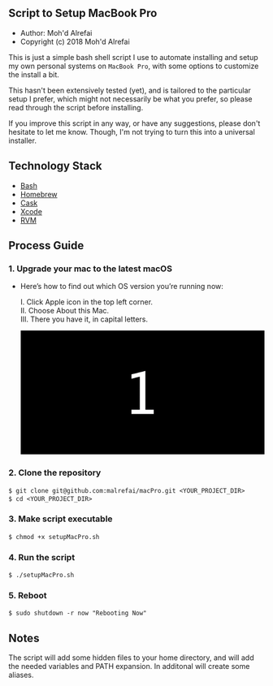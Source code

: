 
## Script to Setup MacBook Pro


* Author: Moh'd Alrefai
* Copyright (c) 2018 Moh'd Alrefai

This is just a simple bash shell script I use to automate installing and setup my own personal systems on `MacBook Pro`, with some options to customize the install a bit.

This hasn't been extensively tested (yet), and is tailored to the particular setup I prefer, which might not necessarily be what you prefer, so please read through the script before installing.

If you improve this script in any way, or have any suggestions, please don't hesitate to let me know. Though, I'm not trying to turn this into a universal installer.

## Technology Stack

- [Bash][0]
- [Homebrew][1] 
- [Cask][2]
- [Xcode][3]
- [RVM][4]

## Process Guide

### 1. Upgrade your mac to the latest macOS
* Here’s how to find out which OS version you’re running now:  

	I. Click Apple icon in the top left corner.  
	II. Choose About this Mac.  
	III. There you have it, in capital letters.  
	 
	![](update-os-mac.gif)
	

### 2. Clone the repository
	$ git clone git@github.com:malrefai/macPro.git <YOUR_PROJECT_DIR>
	$ cd <YOUR_PROJECT_DIR>

### 3. Make script executable
	$ chmod +x setupMacPro.sh
	
### 4. Run the script
	$ ./setupMacPro.sh

### 5. Reboot
	$ sudo shutdown -r now "Rebooting Now"
	
## Notes
The script will add some hidden files to your home directory, and will add the needed variables and PATH expansion. In additonal will create some aliases.




[0]: https://www.gnu.org/software/bash/
[1]: https://brew.sh/
[2]: https://caskroom.github.io/
[3]: https://developer.apple.com/xcode/
[4]: https://rvm.io/

